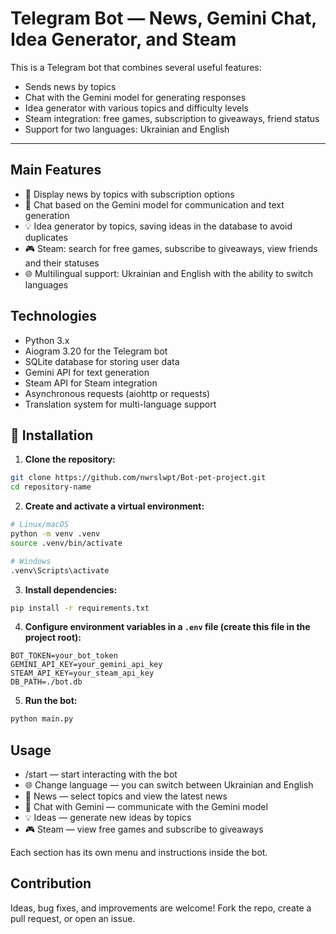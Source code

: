 # Telegram Bot — News, Gemini Chat, Idea Generator, and Steam

This is a Telegram bot that combines several useful features:
- Sends news by topics
- Chat with the Gemini model for generating responses
- Idea generator with various topics and difficulty levels
- Steam integration: free games, subscription to giveaways, friend status
- Support for two languages: Ukrainian and English

---

## Main Features

- 📰 Display news by topics with subscription options
- 💬 Chat based on the Gemini model for communication and text generation
- 💡 Idea generator by topics, saving ideas in the database to avoid duplicates
- 🎮 Steam: search for free games, subscribe to giveaways, view friends and their statuses
- 🌐 Multilingual support: Ukrainian and English with the ability to switch languages

## Technologies

- Python 3.x
- Aiogram 3.20 for the Telegram bot
- SQLite database for storing user data
- Gemini API for text generation
- Steam API for Steam integration
- Asynchronous requests (aiohttp or requests)
- Translation system for multi-language support

## 🔧 Installation

1. **Clone the repository:**

```bash
git clone https://github.com/nwrslwpt/Bot-pet-project.git  
cd repository-name
```

2. **Create and activate a virtual environment:**

```bash
# Linux/macOS
python -m venv .venv
source .venv/bin/activate

# Windows
.venv\Scripts\activate
```

3. **Install dependencies:**

```bash
pip install -r requirements.txt
```

4. **Configure environment variables in a `.env` file (create this file in the project root):**

```env
BOT_TOKEN=your_bot_token
GEMINI_API_KEY=your_gemini_api_key
STEAM_API_KEY=your_steam_api_key
DB_PATH=./bot.db
```

5. **Run the bot:**

```bash
python main.py
```

## Usage

- /start — start interacting with the bot  
- 🌐 Change language — you can switch between Ukrainian and English  
- 📰 News — select topics and view the latest news  
- 💬 Chat with Gemini — communicate with the Gemini model  
- 💡 Ideas — generate new ideas by topics  
- 🎮 Steam — view free games and subscribe to giveaways

Each section has its own menu and instructions inside the bot.

## Contribution

Ideas, bug fixes, and improvements are welcome! Fork the repo, create a pull request, or open an issue.
